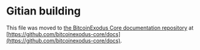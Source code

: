 Gitian building
================

This file was moved to [the BitcoinExodus Core documentation repository](https://github.com/bitcoinexodus-core/docs/blob/master/gitian-building.md) at [https://github.com/bitcoinexodus-core/docs](https://github.com/bitcoinexodus-core/docs).
